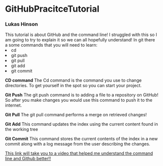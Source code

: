 <h1>GitHubPracitceTutorial</h1>
<h3>Lukas Hinson</h3>
This tutorial is about GitHub and the command line! I struggled with this so I am going to try to explain it so we can all hopefully understand!
In git there a some commands that you will need to learn:
<li> cd </li>
<li>git push</li>
<li>git pull</li>
<li>git add</li>
<li>git commit</li>


**CD command**
The Cd command is the command you use to change directories. To get yourself in the spot so you can start your project.



**Git Push**
The git push command is to adding a file to a repository on GitHub! So after you make changes you would use this command to push it to the internet.


**Git Pull**
The git pull command performs a merge on retrieved changes!


**Git Add**
This command updates the index using the current content found in the working tree


**Git Commit**
This command stores the current contents of the index in a new commit along with a log message from the user describing the changes.



[This link will take you to a video that helped me understand the command line and Github better!!](https://www.youtube.com/watch?v=0fKg7e37bQE)
